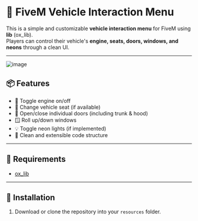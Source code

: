# 🚗 FiveM Vehicle Interaction Menu

This is a simple and customizable **vehicle interaction menu** for FiveM using **lib** (ox_lib).  
Players can control their vehicle's **engine, seats, doors, windows, and neons** through a clean UI.

---
![image](https://github.com/user-attachments/assets/7e60c033-adea-4eb3-bac9-c2c6445fd2aa)


## 📦 Features

- 🔑 Toggle engine on/off
- 🔄 Change vehicle seat (if available)
- 🚪 Open/close individual doors (including trunk & hood)
- 🪟 Roll up/down windows
- 💡 Toggle neon lights (if implemented)
- 🔧 Clean and extensible code structure

---

## 🔧 Requirements

- [ox_lib](https://github.com/overextended/ox_lib)

---

## 🧩 Installation

1. Download or clone the repository into your `resources` folder.
